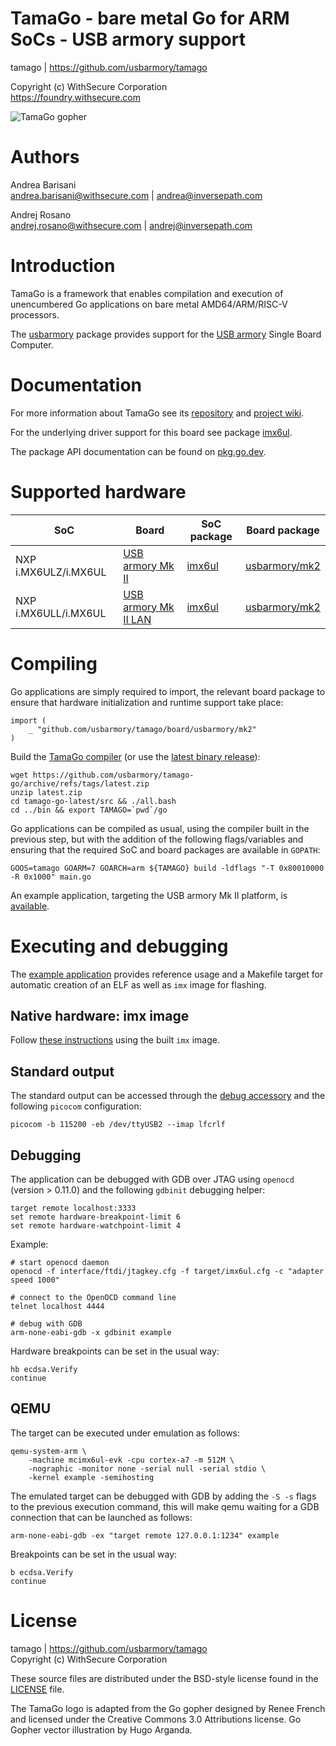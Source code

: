 TamaGo - bare metal Go for ARM SoCs - USB armory support
========================================================

tamago | https://github.com/usbarmory/tamago  

Copyright (c) WithSecure Corporation  
https://foundry.withsecure.com

![TamaGo gopher](https://github.com/usbarmory/tamago/wiki/images/tamago.svg?sanitize=true)

Authors
=======

Andrea Barisani  
andrea.barisani@withsecure.com | andrea@inversepath.com  

Andrej Rosano  
andrej.rosano@withsecure.com   | andrej@inversepath.com  

Introduction
============

TamaGo is a framework that enables compilation and execution of unencumbered Go
applications on bare metal AMD64/ARM/RISC-V processors.

The [usbarmory](https://github.com/usbarmory/tamago/tree/master/board/usbarmory)
package provides support for the [USB armory](https://github.com/usbarmory/usbarmory/wiki)
Single Board Computer.

Documentation
=============

For more information about TamaGo see its
[repository](https://github.com/usbarmory/tamago) and
[project wiki](https://github.com/usbarmory/tamago/wiki).

For the underlying driver support for this board see package
[imx6ul](https://github.com/usbarmory/tamago/tree/master/soc/nxp/imx6ul).

The package API documentation can be found on
[pkg.go.dev](https://pkg.go.dev/github.com/usbarmory/tamago).

Supported hardware
==================

| SoC                  | Board                                                                              | SoC package                                                              | Board package                                                                        |
|----------------------|------------------------------------------------------------------------------------|--------------------------------------------------------------------------|--------------------------------------------------------------------------------------|
| NXP i.MX6ULZ/i.MX6UL | [USB armory Mk II](https://github.com/usbarmory/usbarmory/wiki/Mk-II-Introduction) | [imx6ul](https://github.com/usbarmory/tamago/tree/master/soc/nxp/imx6ul) | [usbarmory/mk2](https://github.com/usbarmory/tamago/tree/master/board/usbarmory/mk2) |
| NXP i.MX6ULL/i.MX6UL | [USB armory Mk II LAN](https://github.com/usbarmory/usbarmory/wiki/Mk-II-LAN)      | [imx6ul](https://github.com/usbarmory/tamago/tree/master/soc/nxp/imx6ul) | [usbarmory/mk2](https://github.com/usbarmory/tamago/tree/master/board/usbarmory/mk2) |

Compiling
=========

Go applications are simply required to import, the relevant board package to
ensure that hardware initialization and runtime support take place:

```golang
import (
	_ "github.com/usbarmory/tamago/board/usbarmory/mk2"
)
```

Build the [TamaGo compiler](https://github.com/usbarmory/tamago-go)
(or use the [latest binary release](https://github.com/usbarmory/tamago-go/releases/latest)):

```
wget https://github.com/usbarmory/tamago-go/archive/refs/tags/latest.zip
unzip latest.zip
cd tamago-go-latest/src && ./all.bash
cd ../bin && export TAMAGO=`pwd`/go
```

Go applications can be compiled as usual, using the compiler built in the
previous step, but with the addition of the following flags/variables and
ensuring that the required SoC and board packages are available in `GOPATH`:

```
GOOS=tamago GOARM=7 GOARCH=arm ${TAMAGO} build -ldflags "-T 0x80010000 -R 0x1000" main.go
```

An example application, targeting the USB armory Mk II platform,
is [available](https://github.com/usbarmory/tamago-example).

Executing and debugging
=======================

The [example application](https://github.com/usbarmory/tamago-example)
provides reference usage and a Makefile target for automatic creation of an ELF
as well as `imx` image for flashing.

Native hardware: imx image
--------------------------

Follow [these instructions](https://github.com/usbarmory/usbarmory/wiki/Boot-Modes-(Mk-II)#flashing-bootable-images-on-externalinternal-media)
using the built `imx` image.

Standard output
---------------

The standard output can be accessed through the
[debug accessory](https://github.com/usbarmory/usbarmory/tree/master/hardware/mark-two-debug-accessory)
and the following `picocom` configuration:

```
picocom -b 115200 -eb /dev/ttyUSB2 --imap lfcrlf
```

Debugging
---------

The application can be debugged with GDB over JTAG using `openocd` (version >
0.11.0) and the following `gdbinit` debugging helper:

```
target remote localhost:3333
set remote hardware-breakpoint-limit 6
set remote hardware-watchpoint-limit 4
```

Example:

```
# start openocd daemon
openocd -f interface/ftdi/jtagkey.cfg -f target/imx6ul.cfg -c "adapter speed 1000"

# connect to the OpenOCD command line
telnet localhost 4444

# debug with GDB
arm-none-eabi-gdb -x gdbinit example
```

Hardware breakpoints can be set in the usual way:

```
hb ecdsa.Verify
continue
```

QEMU
----

The target can be executed under emulation as follows:

```
qemu-system-arm \
	-machine mcimx6ul-evk -cpu cortex-a7 -m 512M \
	-nographic -monitor none -serial null -serial stdio \
	-kernel example -semihosting
```

The emulated target can be debugged with GDB by adding the `-S -s` flags to the
previous execution command, this will make qemu waiting for a GDB connection
that can be launched as follows:

```
arm-none-eabi-gdb -ex "target remote 127.0.0.1:1234" example
```

Breakpoints can be set in the usual way:

```
b ecdsa.Verify
continue
```

License
=======

tamago | https://github.com/usbarmory/tamago  
Copyright (c) WithSecure Corporation

These source files are distributed under the BSD-style license found in the
[LICENSE](https://github.com/usbarmory/tamago/blob/master/LICENSE) file.

The TamaGo logo is adapted from the Go gopher designed by Renee French and
licensed under the Creative Commons 3.0 Attributions license. Go Gopher vector
illustration by Hugo Arganda.
